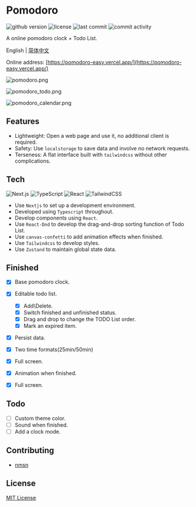 # Pomodoro

![github version](https://img.shields.io/github/package-json/v/nmsn/pomodoro)
![license](https://img.shields.io/github/license/nmsn/pomodoro)
![last commit](https://img.shields.io/github/last-commit/nmsn/pomodoro)
![commit activity](https://img.shields.io/github/commit-activity/y/nmsn/pomodoro)

A online pomodoro clock + Todo List.

English | [简体中文](./README.zh-CN.md)

Online address: [https://pomodoro-easy.vercel.app/](https://pomodoro-easy.vercel.app/)

![pomodoro.png](https://s2.loli.net/2023/02/18/dRlCoLftjqX7IUZ.png)

![pomodoro_todo.png](https://s2.loli.net/2023/10/15/T4VCIw7iotQ2JDq.png)

![pomodoro_calendar.png](https://s2.loli.net/2023/10/15/BxbkyRU4fXipC8S.png)
## Features

- Lightweight: Open a web page and use it, no additional client is required.
- Safety: Use `localstorage` to save data and involve no network requests.
- Terseness: A flat interface built with `tailwindcss` without other complications.

## Tech

![Next.js](https://img.shields.io/badge/-Next.js-000000?logo=Next.js&logoColor=white&style=flat)
![TypeScript](https://img.shields.io/badge/-TypeScript-3178C6?logo=TypeScript&logoColor=white&style=flat)
![React](https://img.shields.io/badge/-React-61DAFB?logo=React&logoColor=white&style=flat)
![TailwindCSS](https://img.shields.io/badge/-TailwindCSS-06B6D4?logo=TailwindCSS&logoColor=white&style=flat)

- Use `Nextjs` to set up a development environment.
- Developed using `Typescript` throughout.
- Develop components using `React`.
- Use `React-Dnd` to develop the drag-and-drop sorting function of Todo List.
- Use `canvas-confetti` to add animation effects when finished.
- Use `Tailwindcss` to develop styles.
- Use `Zustand` to maintain global state data.

## Finished

- [x] Base pomodoro clock.
- [x] Editable todo list.
  - [x] Add\Delete.
  - [x] Switch finished and unfinished status.
  - [x] Drag and drop to change the TODO List order.
  - [x] Mark an expired item.
- [x] Persist data.
- [x] Two time formats(25min/50min)
- [x] Full screen.
- [x] Animation when finished.
- [x] Full screen.


## Todo

- [ ] Custom theme color.
- [ ] Sound when finished.
- [ ] Add a clock mode.

## Contributing

- [nmsn](https://github.com/nmsn)

## License

[MIT License](https://github.com/nmsn/pomodoro/blob/main/LICENSE)
